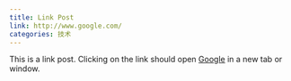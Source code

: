 ```yaml
---
title: Link Post
link: http://www.google.com/
categories: 技术
---
```


This is a link post. Clicking on the link should open [Google](http://www.google.com/) in a new tab or window.
